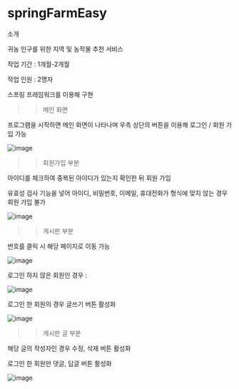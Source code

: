 # springFarmEasy
소개 

귀농 인구를 위한 지역 및 농작물 추천 서비스	

작업 기간 : 1개월-2개월

작업 인원 : 2명자

스프링 프레임워크를 이용해 구현

>> 메인 화면

프로그램을 시작하면 메인 화면이 나타나며 우측 상단의 버튼을 이용해 로그인 / 회원 가입 가능

![image](https://user-images.githubusercontent.com/114913378/216836274-b06ae671-45a6-4f18-bc74-34efd9775e13.png)



>> 회원가입 부분

아이디를 체크하여 중복된 아이디가 있는지 확인한 뒤 회원 가입

유효성 검사 기능을 넣어 아이디, 비밀번호, 이메일, 휴대전화가 형식에 맞지 않는 경우 회원 가입 불가

![image](https://user-images.githubusercontent.com/114913378/216836766-052439a9-7b3b-4c5a-8c7f-3c901d7a1ca3.png)




>> 게시판 부분

번호를 클릭 시 해당 페이지로 이동 가능

![image](https://user-images.githubusercontent.com/114913378/216836819-8fedb623-6abd-4e5d-94f6-6127f695d8bd.png)

로그인 하지 않은 회원인 경우 : 

![image](https://user-images.githubusercontent.com/114913378/216836838-2aabfd2a-25d7-4024-b343-866ac12c85ab.png)

로그인 한 회원의 경우 글쓰기 버튼 활성화 

![image](https://user-images.githubusercontent.com/114913378/216836842-619dc6f7-aae9-41aa-a5d2-9874263fd5b4.png)



>> 게시판 글 부분

해당 글의 작성자인 경우 수정, 삭제 버튼 활성화

로그인 한 회원만 댓글, 답글 버튼 활성화

![image](https://user-images.githubusercontent.com/114913378/216836900-f86cc5fb-3e47-4251-ab84-4168db9fae74.png)
